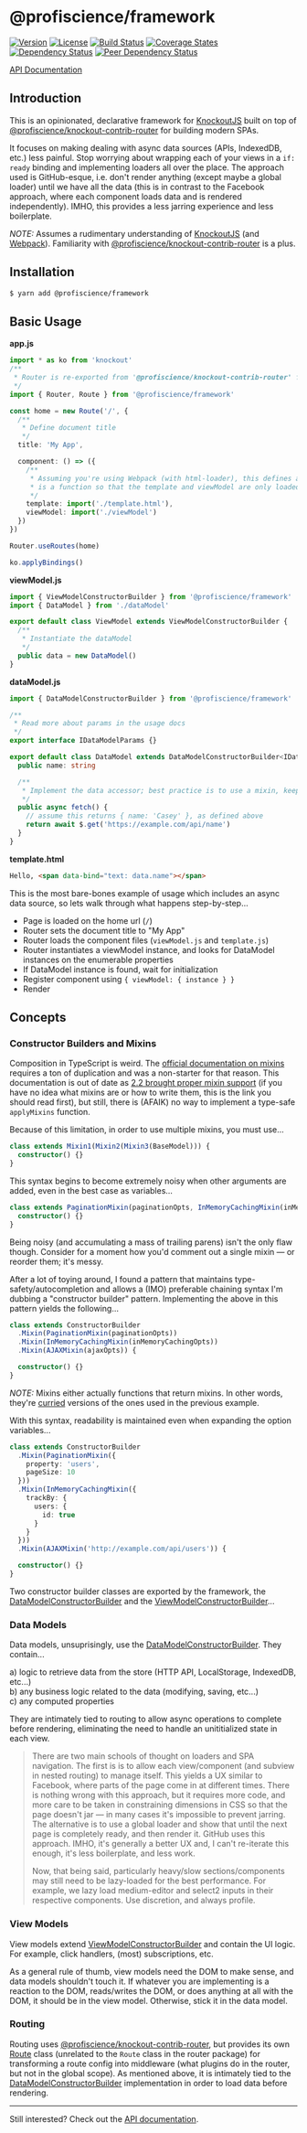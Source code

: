 # @profiscience/framework

[![Version][npm-version-shield]][npm]
[![License][wtfpl-shield]][wtfpl]
[![Build Status][travis-ci-shield]][travis-ci]
[![Coverage States][codecov-shield]][codecov]
[![Dependency Status][david-dm-shield]][david-dm]
[![Peer Dependency Status][david-dm-peer-shield]][david-dm-peer]

[API Documentation](./docs)

## Introduction

This is an opinionated, declarative framework for [KnockoutJS][] built on top of [@profiscience/knockout-contrib-router][] for building modern SPAs.

It focuses on making dealing with async data sources (APIs, IndexedDB, etc.) less painful. Stop worrying about wrapping each of your views in a `if: ready` binding and implementing loaders all over the place. The approach used is GitHub-esque, i.e. don't render anything (except maybe a global loader) until we have all the data (this is in contrast to the Facebook approach, where each component loads data and is rendered independently). IMHO, this provides a less jarring experience and less boilerplate.

*NOTE:* Assumes a rudimentary understanding of [KnockoutJS][] (and [Webpack][]). Familiarity with [@profiscience/knockout-contrib-router][] is a plus.

## Installation

```bash
$ yarn add @profiscience/framework
```

## Basic Usage

__app.js__
```typescript
import * as ko from 'knockout'
/**
 * Router is re-exported from '@profiscience/knockout-contrib-router' for convenience/consistency
 */
import { Router, Route } from '@profiscience/framework'

const home = new Route('/', {
  /**
   * Define document title
   */
  title: 'My App',

  component: () => ({
    /**
     * Assuming you're using Webpack (with html-loader), this defines a split point. `component`
     * is a function so that the template and viewModel are only loaded on-demand when needed.
     */
    template: import('./template.html'),
    viewModel: import('./viewModel')
  })
})

Router.useRoutes(home)

ko.applyBindings()
```

__viewModel.js__
```typescript
import { ViewModelConstructorBuilder } from '@profiscience/framework'
import { DataModel } from './dataModel'

export default class ViewModel extends ViewModelConstructorBuilder {
  /**
   * Instantiate the dataModel
   */
  public data = new DataModel()
}
```

__dataModel.js__
```typescript
import { DataModelConstructorBuilder } from '@profiscience/framework'

/**
 * Read more about params in the usage docs
 */
export interface IDataModelParams {}

export default class DataModel extends DataModelConstructorBuilder<IDataModelParams> {
  public name: string

  /**
   * Implement the data accessor; best practice is to use a mixin, keep reading for more.
   */
  public async fetch() {
    // assume this returns { name: 'Casey' }, as defined above
    return await $.get('https://example.com/api/name')
  }
}
```

__template.html__
```html
Hello, <span data-bind="text: data.name"></span>
```

This is the most bare-bones example of usage which includes an async data source, so lets walk through what happens step-by-step...

- Page is loaded on the home url (`/`)
- Router sets the document title to "My App"
- Router loads the component files (`viewModel.js` and `template.js`)
- Router instantiates a viewModel instance, and looks for DataModel instances on the enumerable properties
- If DataModel instance is found, wait for initialization
- Register component using `{ viewModel: { instance } }`
- Render

## Concepts

### Constructor Builders and Mixins

Composition in TypeScript is weird. The [official documentation on mixins](https://www.typescriptlang.org/docs/handbook/mixins.html) requires a ton of duplication and was a non-starter for that reason. This documentation is out of date as [2.2 brought proper mixin support](https://blogs.msdn.microsoft.com/typescript/2017/02/22/announcing-typescript-2-2/) (if you have no idea what mixins are or how to write them, this is the link you should read first), but still, there is (AFAIK) no way to implement a type-safe `applyMixins` function.

Because of this limitation, in order to use multiple mixins, you must use...

```typescript
class extends Mixin1(Mixin2(Mixin3(BaseModel))) {
  constructor() {}
}
```

This syntax begins to become extremely noisy when other arguments are added, even in the best case as variables...

```typescript
class extends PaginationMixin(paginationOpts, InMemoryCachingMixin(inMemoryCachingOpts, AJAXMixin(ajaxOpts, BaseModel))) {
  constructor() {}
}
```

Being noisy (and accumulating a mass of trailing parens) isn't the only flaw though. Consider for a moment how you'd comment out a single mixin — or reorder them; it's messy.

After a lot of toying around, I found a pattern that maintains type-safety/autocompletion and allows a (IMO) preferable chaining syntax I'm dubbing a "constructor builder" pattern. Implementing the above in this pattern yields the following...

```typescript
class extends ConstructorBuilder
  .Mixin(PaginationMixin(paginationOpts))
  .Mixin(InMemoryCachingMixin(inMemoryCachingOpts))
  .Mixin(AJAXMixin(ajaxOpts)) {

  constructor() {}
}
```

*NOTE:* Mixins either actually functions that return mixins. In other words, they're [curried](https://wiki.haskell.org/Currying) versions of the ones used in the previous example.

With this syntax, readability is maintained even when expanding the option variables...

```typescript
class extends ConstructorBuilder
  .Mixin(PaginationMixin({
    property: 'users',
    pageSize: 10
  }))
  .Mixin(InMemoryCachingMixin({
    trackBy: {
      users: {
        id: true
      }
    }
  }))
  .Mixin(AJAXMixin('http://example.com/api/users')) {

  constructor() {}
}
```

Two constructor builder classes are exported by the framework, the [DataModelConstructorBuilder][] and the [ViewModelConstructorBuilder][]...

### Data Models

Data models, unsuprisingly, use the [DataModelConstructorBuilder][]. They contain...

a) logic to retrieve data from the store (HTTP API, LocalStorage, IndexedDB, etc...)  
b) any business logic related to the data (modifying, saving, etc...)  
c) any computed properties  

They are intimately tied to routing to allow async operations to complete before rendering, eliminating the need to handle an unititialized state in each view.

> There are two main schools of thought on loaders and SPA navigation. The first is
> is to allow each view/component (and subview in nested routing) to manage itself. This yields
> a UX similar to Facebook, where parts of the page come in at different times. There is nothing
> wrong with this approach, but it requires more code, and more care to be taken in constraining
> dimensions in CSS so that the page doesn't jar — in many cases it's impossible to prevent jarring.
> The alternative is to use a global loader and show that until the next page is completely ready,
> and then render it. GitHub uses this approach. IMHO, it's generally a better UX and, I can't
> re-iterate this enough, it's less boilerplate, and less work.
>
> Now, that being said, particularly heavy/slow sections/components may still need to be lazy-loaded
> for the best performance. For example, we lazy load medium-editor and select2 inputs in their respective
> components. Use discretion, and always profile.

### View Models

View models extend [ViewModelConstructorBuilder][] and contain the UI logic. For example, click handlers, (most) subscriptions, etc.

As a general rule of thumb, view models need the DOM to make sense, and data models shouldn't touch it. If
whatever you are implementing is a reaction to the DOM, reads/writes the DOM, or does anything at all with
the DOM, it should be in the view model. Otherwise, stick it in the data model.

### Routing

Routing uses [@profiscience/knockout-contrib-router](https://github.com/profiscience/knockout-contrib/tree/master/packages/router), but provides its own [Route][] class (unrelated to the `Route` class in the router package) for transforming a route config into middleware (what plugins do in the router, but not in the global scope). As mentioned above, it is intimately tied to the [DataModelConstructorBuilder][] implementation in order to load data before rendering. 

---

Still interested? Check out the [API documentation](./docs).

[KnockoutJS]: http://knockoutjs.com/
[@profiscience/knockout-contrib-router]: https://github.com/profiscience/knockout-contrib/tree/master/packages/router/
[Webpack]: https://webpack.js.org/

[Route]: ./docs/classes/route
[DataModelConstructorBuilder]: ./docs/classes/datamodelconstructorbuilder
[ViewModelConstructorBuilder]: ./docs/classes/viewmodelconstructorbuilder

[travis-ci]: https://travis-ci.org/Profiscience/framework/
[travis-ci-shield]: https://img.shields.io/travis/Profiscience/framework/master.svg

[codecov]: https://codecov.io/gh/Profiscience/framework
[codecov-shield]: https://img.shields.io/codecov/c/github/Profiscience/framework.svg

[david-dm]: https://david-dm.org/Profiscience/framework
[david-dm-shield]: https://david-dm.org/Profiscience/framework/status.svg

[david-dm-peer]: https://david-dm.org/Profiscience/framework?type=peer
[david-dm-peer-shield]: https://david-dm.org/Profiscience/framework/peer-status.svg

[david-dm-dev]: https://david-dm.org/Profiscience/framework?type=dev
[david-dm-dev-shield]: https://david-dm.org/Profiscience/framework/dev-status.svg

[npm]: https://www.npmjs.com/package/@profiscience/framework
[npm-version-shield]: https://img.shields.io/npm/v/@profiscience/framework.svg

[npm-stats]: http://npm-stat.com/charts.html?package=@profiscience/framework&author=&from=&to=
[npm-stats-shield]: https://img.shields.io/npm/dt/@profiscience/framework.svg?maxAge=2592000

[wtfpl]: ./LICENSE
[wtfpl-shield]: https://img.shields.io/npm/l/@profiscience/framework.svg